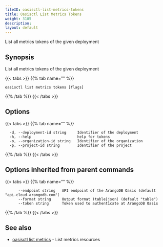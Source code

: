 ```yaml
---
fileID: oasisctl-list-metrics-tokens
title: Oasisctl List Metrics Tokens
weight: 3105
description: 
layout: default
---
```

List all metrics tokens of the given deployment

## Synopsis

List all metrics tokens of the given deployment

{{< tabs >}}
{{% tab name="" %}}
```
oasisctl list metrics tokens [flags]
```
{{% /tab %}}
{{< /tabs >}}

## Options

{{< tabs >}}
{{% tab name="" %}}
```
  -d, --deployment-id string     Identifier of the deployment
  -h, --help                     help for tokens
  -o, --organization-id string   Identifier of the organization
  -p, --project-id string        Identifier of the project
```
{{% /tab %}}
{{< /tabs >}}

## Options inherited from parent commands

{{< tabs >}}
{{% tab name="" %}}
```
      --endpoint string   API endpoint of the ArangoDB Oasis (default "api.cloud.arangodb.com")
      --format string     Output format (table|json) (default "table")
      --token string      Token used to authenticate at ArangoDB Oasis
```
{{% /tab %}}
{{< /tabs >}}

## See also

* [oasisctl list metrics](oasisctl-list-metrics)	 - List metrics resources

